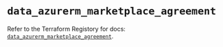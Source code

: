 # `data_azurerm_marketplace_agreement`

Refer to the Terraform Registory for docs: [`data_azurerm_marketplace_agreement`](https://www.terraform.io/docs/providers/azurerm/d/marketplace_agreement).
